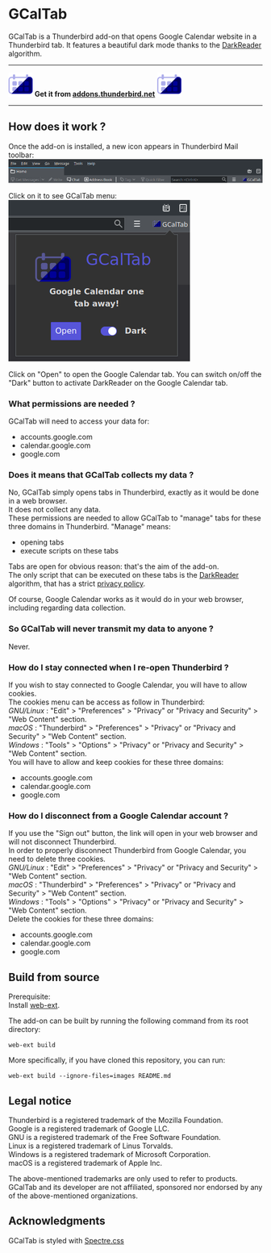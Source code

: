 # GCalTab 
GCalTab is a Thunderbird add-on that opens Google Calendar website in a Thunderbird tab.
It features a beautiful dark mode thanks to the [DarkReader](https://darkreader.org/) algorithm.  

******************
![GCalTab logo](icons/gcaltab-48px.png) **Get it from [addons.thunderbird.net](https://addons.thunderbird.net/thunderbird/downloads/latest/gcaltab/platform:2/addon-987833-latest.xpi?src=search)** ![GCalTab logo](icons/gcaltab-48px.png)
******************

## How does it work ?
Once the add-on is installed, a new icon appears in Thunderbird Mail toolbar:
![Thunderbird Mail toolbar](images/GCalTab_browser_action.png)

Click on it to see GCalTab menu:  
![Thunderbird menu](images/GCalTab_popup.png)

Click on "Open" to open the Google Calendar tab. You can switch on/off the "Dark" button to activate DarkReader on the Google Calendar tab.

### What permissions are needed ?
GCalTab will need to access your data for:  
* accounts.google.com  
* calendar.google.com  
* google.com  

### Does it means that GCalTab collects my data ?
No, GCalTab simply opens tabs in Thunderbird, exactly as it would be done in a web browser.  
It does not collect any data.  
These permissions are needed to allow GCalTab to "manage" tabs for these three domains in Thunderbird. "Manage" means:
* opening tabs
* execute scripts on these tabs

Tabs are open for obvious reason: that's the aim of the add-on.  
The only script that can be executed on these tabs is the [DarkReader](https://darkreader.org/) algorithm, that has a strict [privacy policy](https://darkreader.org/privacy/).  

Of course, Google Calendar works as it would do in your web browser, including regarding data collection.

### So GCalTab will never transmit my data to anyone ?
Never.

### How do I stay connected when I re-open Thunderbird ?
If you wish to stay connected to Google Calendar, you will have to allow cookies.  
The cookies menu can be access as follow in Thunderbird:    
_GNU/Linux_ : "Edit" > "Preferences" > "Privacy" or "Privacy and Security" > "Web Content" section.  
_macOS_ : "Thunderbird" > "Preferences" > "Privacy" or "Privacy and Security" > "Web Content" section.  
_Windows_ : "Tools" > "Options" > "Privacy" or "Privacy and Security" > "Web Content" section.  
You will have to allow and keep cookies for these three domains:
* accounts.google.com
* calendar.google.com
* google.com

### How do I disconnect from a Google Calendar account ?
If you use the "Sign out" button, the link will open in your web browser and will not disconnect Thunderbird.  
In order to properly disconnect Thunderbird from Google Calendar, you need to delete three cookies.  
_GNU/Linux_ : "Edit" > "Preferences" > "Privacy" or "Privacy and Security" > "Web Content" section.  
_macOS_ : "Thunderbird" > "Preferences" > "Privacy" or "Privacy and Security" > "Web Content" section.  
_Windows_ : "Tools" > "Options" > "Privacy" or "Privacy and Security" > "Web Content" section.  
Delete the cookies for these three domains:
* accounts.google.com
* calendar.google.com
* google.com

## Build from source
Prerequisite:  
Install [web-ext](https://extensionworkshop.com/documentation/develop/getting-started-with-web-ext/).  

The add-on can be built by running the following command from its root directory:  
```
web-ext build
```

More specifically, if you have cloned this repository, you can run:
```
web-ext build --ignore-files=images README.md
```

## Legal notice
Thunderbird is a registered trademark of the Mozilla Foundation.  
Google is a registered trademark of Google LLC.  
GNU is a registered trademark of the Free Software Foundation.  
Linux is a registered trademark of Linus Torvalds.  
Windows is a registered trademark of Microsoft Corporation.  
macOS is a registered trademark of Apple Inc.  

The above-mentioned trademarks are only used to refer to products.  
GCalTab and its developer are not affiliated, sponsored nor endorsed by any of the above-mentioned organizations.

## Acknowledgments
GCalTab is styled with [Spectre.css](https://picturepan2.github.io/spectre/)